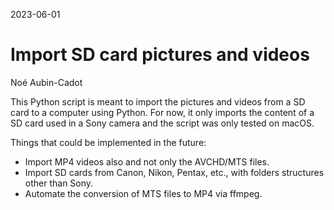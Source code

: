 2023-06-01

# Import SD card pictures and videos

Noé Aubin-Cadot

This Python script is meant to import the pictures and videos from a SD card to a computer using Python.
For now, it only imports the content of a SD card used in a Sony camera and the script was only tested on macOS.

Things that could be implemented in the future:
- Import MP4 videos also and not only the AVCHD/MTS files.
- Import SD cards from Canon, Nikon, Pentax, etc., with folders structures other than Sony.
- Automate the conversion of MTS files to MP4 via ffmpeg.
